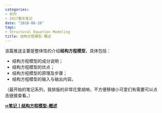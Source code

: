 ```yaml
---
categories:
- 系列
- 2017重庆笔记
date: "2018-08-26"
tags:
- Structural Equation Modeling
title: 结构方程模型-概述
---
```

该篇推送主要是整体性的介绍**结构方程模型**，具体包括：

<!--more-->

- 结构方程模型的成分说明；
- 结构方程模型的优点；
- 结构方程模型的原理及步骤；
- 结构方程模型的输入与输出内容。

（最开始的笔记系列，我排版的非常花里胡哨，不方便移植小可爱们有需要可以点击链接查看。）

[**➪笔记丨结构方程模型-概述**](https://mp.weixin.qq.com/s?__biz=MzIwMDk1OTM2OQ==&mid=2247484429&idx=1&sn=235cb5ff9fdcaeeda2e060e9b2579662&chksm=96f470eba183f9fd53386d21110212c1b6ae4ac74b86ff6cc57b8a5c5a3a738f5a62c9fad2ee&token=1412599005&lang=zh_CN&scene=21#wechat_redirect)
